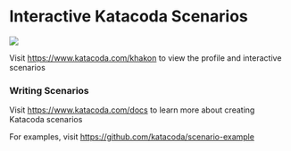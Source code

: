 # Interactive Katacoda Scenarios

[![](http://shields.katacoda.com/katacoda/khakon/count.svg)](https://www.katacoda.com/khakon "Get your profile on Katacoda.com")

Visit https://www.katacoda.com/khakon to view the profile and interactive scenarios

### Writing Scenarios
Visit https://www.katacoda.com/docs to learn more about creating Katacoda scenarios

For examples, visit https://github.com/katacoda/scenario-example
